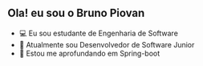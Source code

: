 ## Ola! eu sou o Bruno Piovan

- 💻 Eu sou estudante de Engenharia de Software
- 🔭 Atualmente sou Desenvolvedor de Software Junior
- 🌱 Estou me aprofundando em Spring-boot
  


